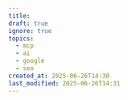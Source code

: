```yaml
---
title: 
draft: true
ignore: true
topics:
  - mcp
  - ai
  - google
  - seo
created_at: 2025-06-26T14:30
last_modified: 2025-06-26T14:31
---
```


